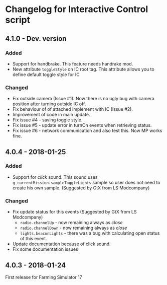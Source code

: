 # Changelog for Interactive Control script

## 4.1.0 - Dev. version

### Added

* Support for handbrake. This feature needs handrake mod.
* New attribute `toggleStyle` on IC root tag. This attribute allows you to define default toggle style for IC

### Changed

* Fix outside camera (Issue #1). Now there is no ugly bug with camera position after turning outside IC off.
* Fix behaviour of of attached implement with IC (Issue #2).
* Improvement of code in main update.
* Fix issue #4 - saving toggle style.
* Fix issue #5 - update error in turnOn events when retrieving status.
* Fix issue #6 - network communication and also test this. Now MP works fine.

## 4.0.4 - 2018-01-25

### Added

* Support for _click_ sound. This sound uses `g_currentMission.sampleToggleLights` sample so user does not need to create his own sample. (Suggested by GtX from LS Modcompany)

### Changed

* Fix update status for this events (Suggested by GtX from LS Modcompany)
    * `radio.channelUp` - now remaining always as _close_
    * `radio.channelDown` - now remaining always as _close_
	* `lights.beaconLights` - there was a bug with calculating open status of this event.
* Update documentation because of click sound.
* Fix some documentation issues

## 4.0.3 - 2018-01-24

First release for Farming Simulator 17
